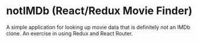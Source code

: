 # notIMDb (React/Redux Movie Finder)

A simple application for looking up movie data that is definitely not an IMDb clone. An exercise in using Redux and React Router.
